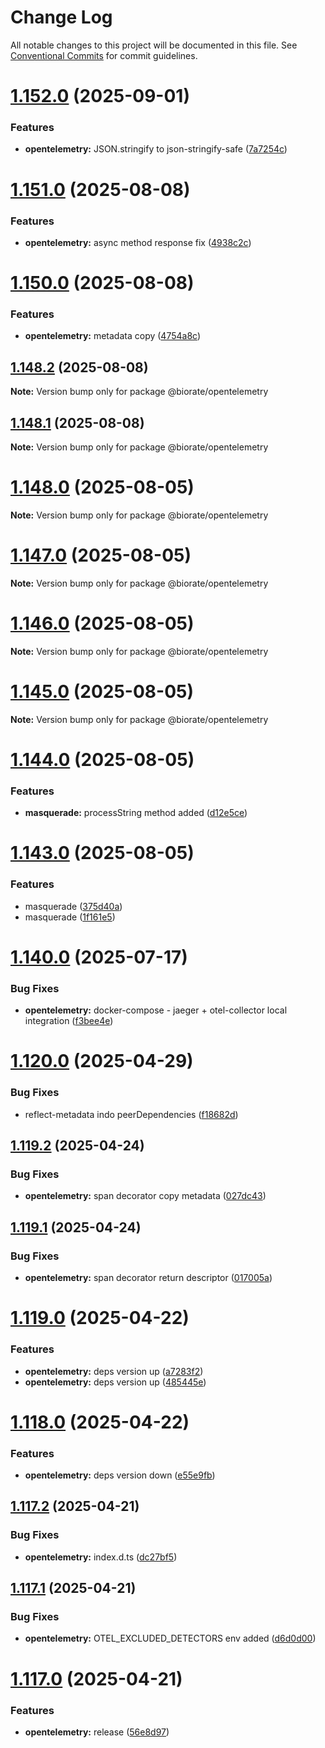 # Change Log

All notable changes to this project will be documented in this file.
See [Conventional Commits](https://conventionalcommits.org) for commit guidelines.

# [1.152.0](https://github.com/biorate/core/compare/v1.151.1...v1.152.0) (2025-09-01)

### Features

- **opentelemetry:** JSON.stringify to json-stringify-safe ([7a7254c](https://github.com/biorate/core/commit/7a7254cf30093d94505ecc389b91cd1154e17068))

# [1.151.0](https://github.com/biorate/core/compare/v1.150.0...v1.151.0) (2025-08-08)

### Features

- **opentelemetry:** async method response fix ([4938c2c](https://github.com/biorate/core/commit/4938c2cc5420077a8e3d34c8110927af5a78c845))

# [1.150.0](https://github.com/biorate/core/compare/v1.149.0...v1.150.0) (2025-08-08)

### Features

- **opentelemetry:** metadata copy ([4754a8c](https://github.com/biorate/core/commit/4754a8ca80424aa4e793463529025c509c5abc09))

## [1.148.2](https://github.com/biorate/core/compare/v1.148.1...v1.148.2) (2025-08-08)

**Note:** Version bump only for package @biorate/opentelemetry

## [1.148.1](https://github.com/biorate/core/compare/v1.148.0...v1.148.1) (2025-08-08)

**Note:** Version bump only for package @biorate/opentelemetry

# [1.148.0](https://github.com/biorate/core/compare/v1.147.0...v1.148.0) (2025-08-05)

**Note:** Version bump only for package @biorate/opentelemetry

# [1.147.0](https://github.com/biorate/core/compare/v1.146.0...v1.147.0) (2025-08-05)

**Note:** Version bump only for package @biorate/opentelemetry

# [1.146.0](https://github.com/biorate/core/compare/v1.145.0...v1.146.0) (2025-08-05)

**Note:** Version bump only for package @biorate/opentelemetry

# [1.145.0](https://github.com/biorate/core/compare/v1.144.0...v1.145.0) (2025-08-05)

**Note:** Version bump only for package @biorate/opentelemetry

# [1.144.0](https://github.com/biorate/core/compare/v1.143.0...v1.144.0) (2025-08-05)

### Features

- **masquerade:** processString method added ([d12e5ce](https://github.com/biorate/core/commit/d12e5ce95b075b39816e3c96f84b67062ce8f6fc))

# [1.143.0](https://github.com/biorate/core/compare/v1.142.0...v1.143.0) (2025-08-05)

### Features

- masquerade ([375d40a](https://github.com/biorate/core/commit/375d40a60f3f364f469f9fd07e39cde72255505d))
- masquerade ([1f161e5](https://github.com/biorate/core/commit/1f161e5ed339c45d86f68a496a81e4c9390be453))

# [1.140.0](https://github.com/biorate/core/compare/v1.139.0...v1.140.0) (2025-07-17)

### Bug Fixes

- **opentelemetry:** docker-compose - jaeger + otel-collector local integration ([f3bee4e](https://github.com/biorate/core/commit/f3bee4e6489bfbd098224ce69f5a922005df456f))

# [1.120.0](https://github.com/biorate/core/compare/v1.119.2...v1.120.0) (2025-04-29)

### Bug Fixes

- reflect-metadata indo peerDependencies ([f18682d](https://github.com/biorate/core/commit/f18682dfa53baa3efcb1a33cffa3695d06a7b24e))

## [1.119.2](https://github.com/biorate/core/compare/v1.119.1...v1.119.2) (2025-04-24)

### Bug Fixes

- **opentelemetry:** span decorator copy metadata ([027dc43](https://github.com/biorate/core/commit/027dc43e44001e590f592445469aab0c55b32391))

## [1.119.1](https://github.com/biorate/core/compare/v1.119.0...v1.119.1) (2025-04-24)

### Bug Fixes

- **opentelemetry:** span decorator return descriptor ([017005a](https://github.com/biorate/core/commit/017005a685d2c0573710b64e8fea58e738266697))

# [1.119.0](https://github.com/biorate/core/compare/v1.118.0...v1.119.0) (2025-04-22)

### Features

- **opentelemetry:** deps version up ([a7283f2](https://github.com/biorate/core/commit/a7283f2e0b6dba9a351be91e5d57f7a08f0fe813))
- **opentelemetry:** deps version up ([485445e](https://github.com/biorate/core/commit/485445eef0eba3ce823aa27fe9f5f80263f7ef08))

# [1.118.0](https://github.com/biorate/core/compare/v1.117.2...v1.118.0) (2025-04-22)

### Features

- **opentelemetry:** deps version down ([e55e9fb](https://github.com/biorate/core/commit/e55e9fbc5beef0125e6f3726e282a4088641e00c))

## [1.117.2](https://github.com/biorate/core/compare/v1.117.1...v1.117.2) (2025-04-21)

### Bug Fixes

- **opentelemetry:** index.d.ts ([dc27bf5](https://github.com/biorate/core/commit/dc27bf5c9e007eff1b830b2d190a70246a7ae83b))

## [1.117.1](https://github.com/biorate/core/compare/v1.117.0...v1.117.1) (2025-04-21)

### Bug Fixes

- **opentelemetry:** OTEL_EXCLUDED_DETECTORS env added ([d6d0d00](https://github.com/biorate/core/commit/d6d0d008265f426521acce15fd65de76aeabab82))

# [1.117.0](https://github.com/biorate/core/compare/v1.116.0...v1.117.0) (2025-04-21)

### Features

- **opentelemetry:** release ([56e8d97](https://github.com/biorate/core/commit/56e8d97ece2dcf7aecbf61246954af11ca709f7c))
